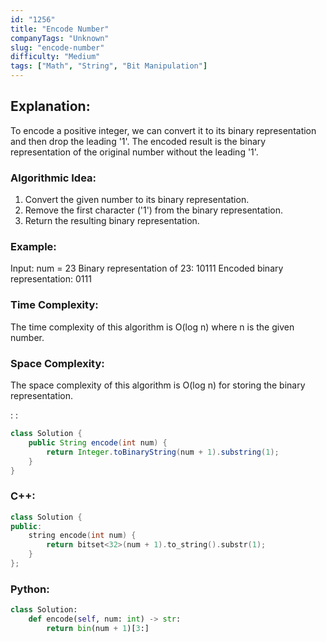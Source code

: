 ```yaml
---
id: "1256"
title: "Encode Number"
companyTags: "Unknown"
slug: "encode-number"
difficulty: "Medium"
tags: ["Math", "String", "Bit Manipulation"]
---
```


## Explanation:
To encode a positive integer, we can convert it to its binary representation and then drop the leading '1'. The encoded result is the binary representation of the original number without the leading '1'.

### Algorithmic Idea:
1. Convert the given number to its binary representation.
2. Remove the first character ('1') from the binary representation.
3. Return the resulting binary representation.

### Example:
Input: num = 23
Binary representation of 23: 10111
Encoded binary representation: 0111

### Time Complexity:
The time complexity of this algorithm is O(log n) where n is the given number.

### Space Complexity:
The space complexity of this algorithm is O(log n) for storing the binary representation.

:
:
```java
class Solution {
    public String encode(int num) {
        return Integer.toBinaryString(num + 1).substring(1);
    }
}
```

### C++:
```cpp
class Solution {
public:
    string encode(int num) {
        return bitset<32>(num + 1).to_string().substr(1);
    }
};
```

### Python:
```python
class Solution:
    def encode(self, num: int) -> str:
        return bin(num + 1)[3:]
```